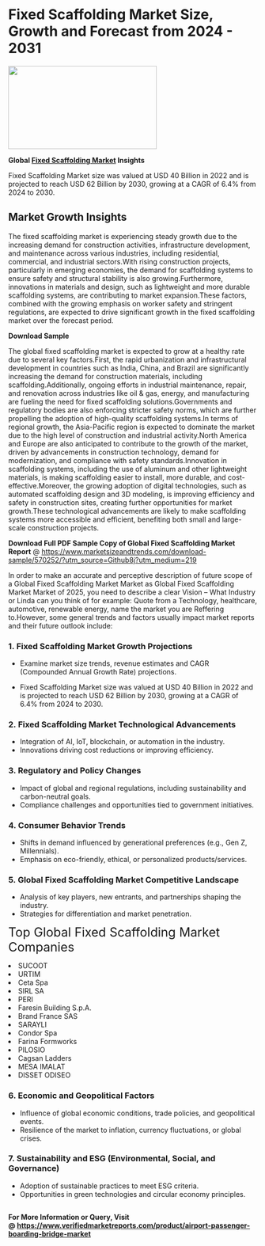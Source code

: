<H1>Fixed Scaffolding Market Size, Growth and Forecast from 2024 - 2031</H1><img class="aligncenter size-medium wp-image-584254" src="https://thirdeyenews.in/wp-content/uploads/2024/09/Global-Market-Research-300x168.jpeg" alt="" width="300" height="168" /><p><strong>Global&nbsp;<a href="https://www.marketsizeandtrends.com/download-sample/570252/?utm_source=Github8j?utm_medium=219">Fixed Scaffolding Market</a> Insights</strong></p><p>Fixed Scaffolding Market size was valued at USD 40 Billion in 2022 and is projected to reach USD 62 Billion by 2030, growing at a CAGR of 6.4% from 2024 to 2030.</p><p><h2>Market Growth Insights</h2> <p>The fixed scaffolding market is experiencing steady growth due to the increasing demand for construction activities, infrastructure development, and maintenance across various industries, including residential, commercial, and industrial sectors.With rising construction projects, particularly in emerging economies, the demand for scaffolding systems to ensure safety and structural stability is also growing.Furthermore, innovations in materials and design, such as lightweight and more durable scaffolding systems, are contributing to market expansion.These factors, combined with the growing emphasis on worker safety and stringent regulations, are expected to drive significant growth in the fixed scaffolding market over the forecast period.</p> <p><strong>Download Sample</strong></p> <p>The global fixed scaffolding market is expected to grow at a healthy rate due to several key factors.First, the rapid urbanization and infrastructural development in countries such as India, China, and Brazil are significantly increasing the demand for construction materials, including scaffolding.Additionally, ongoing efforts in industrial maintenance, repair, and renovation across industries like oil & gas, energy, and manufacturing are fueling the need for fixed scaffolding solutions.Governments and regulatory bodies are also enforcing stricter safety norms, which are further propelling the adoption of high-quality scaffolding systems.In terms of regional growth, the Asia-Pacific region is expected to dominate the market due to the high level of construction and industrial activity.North America and Europe are also anticipated to contribute to the growth of the market, driven by advancements in construction technology, demand for modernization, and compliance with safety standards.Innovation in scaffolding systems, including the use of aluminum and other lightweight materials, is making scaffolding easier to install, more durable, and cost-effective.Moreover, the growing adoption of digital technologies, such as automated scaffolding design and 3D modeling, is improving efficiency and safety in construction sites, creating further opportunities for market growth.These technological advancements are likely to make scaffolding systems more accessible and efficient, benefiting both small and large-scale construction projects.</p> <p><span class=""><strong>Download Full PDF Sample Copy of Global Fixed Scaffolding Market Report</strong> @ <a href="https://www.marketsizeandtrends.com/download-sample/570252/?utm_source=Github8j?utm_medium=219" target="_blank">https://www.marketsizeandtrends.com/download-sample/570252/?utm_source=Github8j?utm_medium=219</a></span></p><p>In order to make an accurate and perceptive description of future scope of a Global&nbsp;Fixed Scaffolding Market Market as Global&nbsp;Fixed Scaffolding Market Market of 2025, you need to describe a clear Vision &ndash; What Industry or Linda can you think of for example: Quote from a Technology, healthcare, automotive, renewable energy, name the market you are Reffering to.However, some general trends and factors usually impact market reports and their future outlook include:</p><h3>1.&nbsp;<strong>Fixed Scaffolding Market Growth Projections</strong></h3><ul><li>Examine market size trends, revenue estimates and CAGR (Compounded Annual Growth Rate) projections.</li><li><p>Fixed Scaffolding Market size was valued at USD 40 Billion in 2022 and is projected to reach USD 62 Billion by 2030, growing at a CAGR of 6.4% from 2024 to 2030.</p></li></ul><h3>2.&nbsp;<strong>Fixed Scaffolding Market Technological Advancements</strong></h3><ul><li>Integration of AI, IoT, blockchain, or automation in the industry.</li><li>Innovations driving cost reductions or improving efficiency.</li></ul><h3>3.&nbsp;<strong>Regulatory and Policy Changes</strong></h3><ul><li>Impact of global and regional regulations, including sustainability and carbon-neutral goals.</li><li>Compliance challenges and opportunities tied to government initiatives.</li></ul><h3>4.&nbsp;<strong>Consumer Behavior Trends</strong></h3><ul><li>Shifts in demand influenced by generational preferences (e.g., Gen Z, Millennials).</li><li>Emphasis on eco-friendly, ethical, or personalized products/services.</li></ul><h3>5.&nbsp;<strong>Global Fixed Scaffolding Market Competitive Landscape</strong></h3><ul><li>Analysis of key players, new entrants, and partnerships shaping the industry.</li><li>Strategies for differentiation and market penetration.</li></ul><p data-pm-slice="1 1 []"><span style="color: inherit; font-family: inherit; font-size: 25px;">Top Global Fixed Scaffolding Market Companies</span></p><div class="" data-test-id=""><p><li>SUCOOT</li><li> URTIM</li><li> Ceta Spa</li><li> SIRL SA</li><li> PERI</li><li> Faresin Building S.p.A.</li><li> Brand France SAS</li><li> SARAYLI</li><li> Condor Spa</li><li> Farina Formworks</li><li> PILOSIO</li><li> Cagsan Ladders</li><li> MESA IMALAT</li><li> DISSET ODISEO</li></p></div><h3>6.&nbsp;<strong>Economic and Geopolitical Factors</strong></h3><ul><li>Influence of global economic conditions, trade policies, and geopolitical events.</li><li>Resilience of the market to inflation, currency fluctuations, or global crises.</li></ul><h3>7.&nbsp;<strong>Sustainability and ESG (Environmental, Social, and Governance)</strong></h3><ul><li>Adoption of sustainable practices to meet ESG criteria.</li><li>Opportunities in green technologies and circular economy principles.</li></ul><h2><strong style="font-size: 14px;">For More Information or Query, Visit @&nbsp;</strong><a style="background-color: #ffffff; font-size: 14px;" href="https://www.marketsizeandtrends.com/report/fixed-scaffolding-market/" target="_blank">https://www.verifiedmarketreports.com/product/airport-passenger-boarding-bridge-market</a></h2>